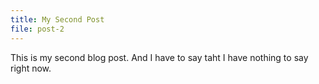 ```yaml
---
title: My Second Post
file: post-2
---
```


This is my second blog post. And I have to say taht I have nothing to say right now.